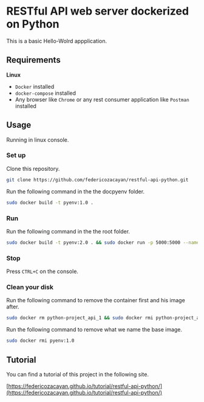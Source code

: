 # RESTful API web server dockerized on Python

This is a basic Hello-Wolrd appplication.

## Requirements

**Linux**

- `Docker` installed
- `docker-compose` installed
- Any browser like `Chrome` or any rest consumer application like `Postman` installed

## Usage

Running in linux console.

### Set up

Clone this repository.

```bash
git clone https://github.com/federicozacayan/restful-api-python.git
```
Run the following command in the the docpyenv folder.

```bash
sudo docker build -t pyenv:1.0 .
```

### Run

Run the following command in the  the root folder.

```bash
sudo docker build -t pyenv:2.0 . && sudo docker run -p 5000:5000 --name deploywith pyenv:2.0
```

### Stop

Press `CTRL+C` on the console.

### Clean your disk

Run the following command to remove the container first and his image after.

```bash
sudo docker rm python-project_api_1 && sudo docker rmi python-project_api
```

Run the following command to remove what we name the base image.

```bash
sudo docker rmi pyenv:1.0
```

## Tutorial

You can find a tutorial of this project in the following site.

[https://federicozacayan.github.io/tutorial/restful-api-python/](https://federicozacayan.github.io/tutorial/restful-api-python/)

